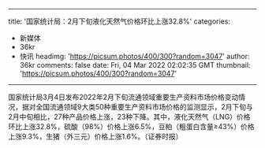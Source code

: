 
---
title: '国家统计局：2月下旬液化天然气价格环比上涨32.8%'
categories: 
 - 新媒体
 - 36kr
 - 快讯
headimg: 'https://picsum.photos/400/300?random=3047'
author: 36kr
comments: false
date: Fri, 04 Mar 2022 02:02:35 GMT
thumbnail: 'https://picsum.photos/400/300?random=3047'
---

<div>   
国家统计局3月4日发布2022年2月下旬流通领域重要生产资料市场价格变动情况，据对全国流通领域9大类50种重要生产资料市场价格的监测显示，2月下旬与2月中旬相比，27种产品价格上涨，23种下降。其中，液化天然气（LNG）价格环比上涨32.8%，硫酸（98%）价格上涨6.5%，豆粕（粗蛋白含量≥43%）价格上涨9.3%，生猪（外三元）价格上涨1.6%。（证券时报）  
</div>
            